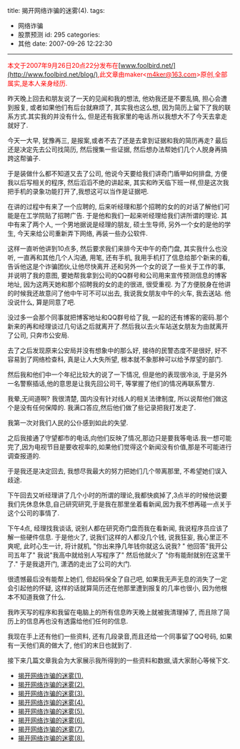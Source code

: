 title: 揭开网络诈骗的迷雾(4).
tags:
  - 网络诈骗
  - 股票预测
id: 295
categories:
  - 其他
date: 2007-09-26 12:22:30
---

<div>

<span style="color: #ff0000;">本文于2007年9月26日20点22分发布在</span>[www.foolbird.net/](http://www.foolbird.net/blog/)<span style="color: #ff0000;">,此文章由maker&lt;</span>[<span style="color: #ff0000;">m4ker@163.com</span>](mailto:m4ker@163.com)<span style="color: #ff0000;">&gt;原创,全部属实,是本人亲身经历.</span>

昨天晚上回去和朋友说了一天的见闻和我的想法, 他劝我还是不要乱搞, 担心会遭到报复, 或者如果他们有后台就麻烦了, 其实我也这么想, 因为简历上留下了我的联系方式.其实我的并没有什么, 但是还有我家里的电话.所以我想大不了今天去拿走就好了.

今天一大早, 犹豫再三, 是报案,或者不去了还是去拿到证据和我的简历再走? 最后还是决定先去公司找简历, 然后搜集一些证据, 然后想办法帮她们几个人脱身再搞跨这帮骗子.

于是装做什么都不知道又去了公司, 他说今天要给我们讲奇门盾甲如何排盘, 方便我以后写相关的程序, 然后滔滔不绝的讲起来, 其实和昨天临下班一样,但是这次我把手机的录象功能打开了,我想这可以当作是证据吧.

在讲的过程中有来了一个应聘的, 后来听经理和那个招聘的女的的对话了解他们可能是在工学院贴了招聘广告. 于是他和我们一起来听经理给我们讲所谓的理论. 其中有来了两个人, 一个男地据说是经理的朋友, 硕士生导师, 另外一个女的是他的学生, 今天来给公司重新弄下网络, 再装一些办公软件.

这样一直听他讲到10点多, 然后要求我们来排今天中午的奇门盘, 其实我什么也没听, 一直再和其他几个人沟通, 用笔, 还有手机, 我用手机打了信息给那个新来的看, 告诉他这是个诈骗团伙,让他尽快离开.还和另外一个女的说了一些关于工作的事, 并说明了我的意图, 要她帮我拿到公司的QQ群号和公司用来宣传预测信息的博客地址, 因为这两天她和那个招聘我的女的走的很进, 很受重视. 为了方便脱身在他讲的时候我还故意问了他中午可不可以出去, 我说我女朋友中午的火车, 我去送站. 他没说什么, 算是同意了吧.

没过多一会那个同事就把博客地址和QQ群号给了我, 一起的还有博客的密码.那个新来的再和经理谈过几句话之后就离开了.然后我以去火车站送女朋友为由就离开了公司, 只奔市公安局.

去了之后发现原来公安局并没有想象中的那么好, 接待的民警态度不是很好, 好不容易到了网络检查科, 真是让人大失所望, 根本就不象那种可以给予厚望的部门.

然后我和他们中一个年纪比较大的说了一下情况, 但是他的表现很冷淡, 于是另外一名警察插话,他的意思是让我先回公司干, 等掌握了他们的情况再联系警方.

我晕,无间道啊? 我很清楚, 国内没有针对线人的相关法律制度, 所以说帮他们做这个是没有任何保障的. 我满口答应,然后他们做了些记录把我打发走了.

我第一次对我们人民的公仆感到如此的失望.

之后我接通了守望都市的电话,向他们反映了情况,那边只是要我等电话.我一想可能完了,因为电视节目是要收视率的,如果他们觉得这个新闻没有价值,那是不可能进行调查报道的.

于是我还是决定回去, 我想尽我最大的努力把她们几个带离那里, 不希望她们误入歧途.

下午回去又听经理讲了几个小时的所谓的理论,我都快疯掉了,3点半的时候他说要我们先休息休息,自己研究研究,于是我在那里坐着看新闻,因为我不想再碰一点关于这个公司的事情了.

下午4点, 经理找我谈话, 说别人都在研究奇门盘而我在看新闻, 我说程序员应该了解一些硬件信息. 于是他火了, 说我们这样的人都没几个钱, 说我狂妄, 我心里正不爽呢, 此时心生一计, 将计就机, "你出来挣几年钱你就这么说我? " 他回答"我开公司五年了" 我说"我高中就给别人写程序了" 然后他就火了 "你有能耐就别在这里干了." 于是我退开门, 潇洒的走出了公司的大门.

很遗憾最后没有能帮上她们, 但起码保全了自己吧, 如果我无声无息的消失了一定会引起他的怀疑, 这样的话就算简历还在他那里遭到报复的几率也很小, 因为他根本不知道我做了什么.

我昨天写的程序和我留在电脑上的所有信息昨天晚上就被我清理掉了, 而且除了简历上的信息再也没有透露给他们任何的信息.

我现在手上还有他们一些资料, 还有几段录音,而且还给一个同事留了QQ号码, 如果有一天他们真的做大了, 他们的末日也就到了.

接下来几篇文章我会为大家展示我所得到的一些资料和数据,请大家耐心等候下文.

* [揭开网络诈骗的迷雾(1).](/299.html)
* [揭开网络诈骗的迷雾(2).](/298.html)
* [揭开网络诈骗的迷雾(3).](/296.html)
* [揭开网络诈骗的迷雾(4).](/295.html)
* [揭开网络诈骗的迷雾(5).](/293.html)
* [揭开网络诈骗的迷雾(6).](/292.html)
* [揭开网络诈骗的迷雾(7).](/291.html)
* [揭开网络诈骗的迷雾(8).](/290.html)
